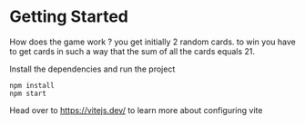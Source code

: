 # Getting Started

How does the game work ?
you get initially 2 random cards.
to win you have to get cards in such a way that the sum of all the cards equals 21.

Install the dependencies and run the project

```
npm install
npm start
```

Head over to https://vitejs.dev/ to learn more about configuring vite
